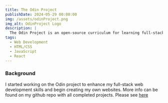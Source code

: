 ```yaml
---
title: The Odin Project
publishDate: 2024-05-29 00:00:00
img: /assets/odinProject.png
img_alt: OdinProject Logo
description: |
  The Odin Project is an open-source curriculum for learning full-stack web development. 
tags:
  - Web Development
  - HTML/CSS
  - JavaScript
  - React
---
```


### Background
I started working on the Odin project to enhance my full-stack web development skills and begin creating my own websites. More info can be found on my github repo with all completed projects. Please see <a href="https://github.com/nixus619"> here </a>